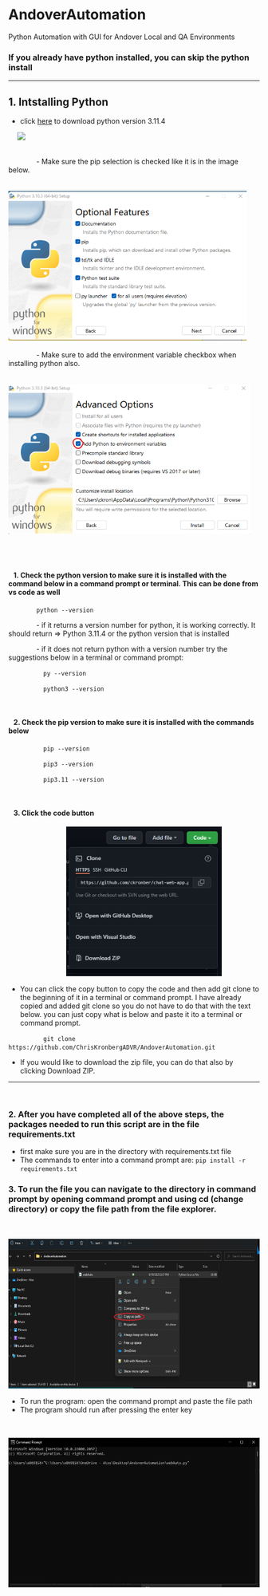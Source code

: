 # AndoverAutomation
Python Automation with GUI for Andover Local and QA Environments

### If you already have python installed, you can skip the python install
---

## 1. Intstalling Python
- click  [here](https://www.python.org/ftp/python/3.11.4/python-3.11.4-amd64.exe) to download python version 3.11.4


&emsp; <a href="https://www.python.org/downloads/"><img src = "https://www.python.org/static/img/python-logo.png" height="50rem"></a>
<br>
<br>

&emsp;&emsp;&emsp;&emsp;- Make sure the pip selection is checked like it is  in the image below.
<br>
<br>
&emsp;&emsp;&emsp;&emsp;&emsp;&emsp;&emsp;&emsp; <img src = "docImages\first.png" height="300rem">
<br>
<br>
&emsp;&emsp;&emsp;&emsp;- Make sure to add the environment variable checkbox when installing python also.
<br>
<br>
&emsp;&emsp;&emsp;&emsp;&emsp;&emsp;&emsp;&emsp; <img src = "docImages\secondPic.png" height="300rem">
<br>
<br>
<br>
<br>

<h4>&ensp; 1. Check the python version to make sure it is installed with the command below in a command prompt or terminal. This can be done from vs code as well</h4>

&emsp;&emsp;&emsp;&emsp;```python --version```

&emsp;&emsp;&emsp;&emsp;- if it returns a version number for python, it is working correctly. It should return =>  Python 3.11.4 or the python version that is installed

&emsp;&emsp;&emsp;&emsp;- if it does not return python with a version number try the suggestions below in a terminal or command prompt: 

&emsp;&emsp;&emsp;&emsp;&emsp;```py --version```

&emsp;&emsp;&emsp;&emsp;&emsp;```python3 --version```

<br>
<h4>&ensp; 2. Check the pip version to make sure it is installed with the commands below</h4>

&emsp;&emsp;&emsp;&emsp;&emsp;```pip --version```

&emsp;&emsp;&emsp;&emsp;&emsp;```pip3 --version```

&emsp;&emsp;&emsp;&emsp;&emsp;```pip3.11 --version``` 

<br>
<h4>&ensp; 3. Click the code button</h4>

&emsp;&emsp;&emsp;&emsp;&emsp;&emsp;&emsp;&emsp; <img src = "docImages\codeButton.png" height="300rem">

- You can click the copy button to copy the code and then add git clone to the beginning of it in a terminal or command prompt. I have already copied and added git clone so you do not have to do that with the text below. you can just copy what is below and paste it  ito a terminal or command prompt.

&emsp;&emsp;&emsp;&emsp;&emsp;```git clone https://github.com/ChrisKronbergADVR/AndoverAutomation.git```


- If you would like to download the zip file, you can do that also by clicking Download ZIP.
<hr>
<br>

### 2. After you have completed all of the above steps, the packages needed to run this script are in the file requirements.txt
- first make sure you are in the directory with requirements.txt file
- The commands to enter into a command prompt are: ```pip install -r requirements.txt```

### 3. To run the file you can navigate to the directory in command prompt by opening command prompt and using cd (change directory) or copy the file path from the file explorer.
<br>
&emsp;&emsp;&emsp;&emsp;&emsp;&emsp;<img src = "docImages\file_in_exporer.jpg" height="300rem">

<br>

 - To run the program: open the command prompt and paste the file path
 - The program should run after pressing the enter key

<br>
 &emsp;&emsp;&emsp;&emsp;&emsp;&emsp;<img src = "docImages\cmd_prompt.jpg" height="300rem">
<br>
